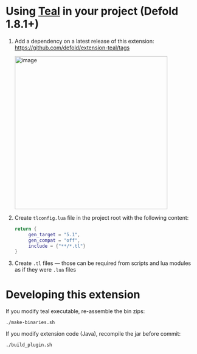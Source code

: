 # Using [Teal](https://github.com/teal-language/tl) in your project (Defold 1.8.1+)

1. Add a dependency on a latest release of this extension: https://github.com/defold/extension-teal/tags
   
   <img width="401" alt="image" src="https://user-images.githubusercontent.com/2209596/202223571-c77f0304-5202-4314-869d-7a90bbeec5ec.png">
2. Create `tlconfig.lua` file in the project root with the following content:
   ```lua
   return {
	    gen_target = "5.1",
	    gen_compat = "off",
	    include = {"**/*.tl"}
   }
   ```
3. Create `.tl` files — those can be required from scripts and lua modules as if they were `.lua` files 

# Developing this extension

If you modify teal executable, re-assemble the bin zips:
```shell
./make-binaries.sh
```

If you modify extension code (Java), recompile the jar before commit:
```shell
./build_plugin.sh
```